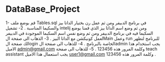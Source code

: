 # DataBase_Project
1- قم بوضع ملف Tables.sql في برنامج الدبيفر ومن ثم عمل رن بختيار الداتا بيز والسكيما المناسبة . 
2- تشغيل intelij ومن ثم وضع اسم الداتا بيز الذي قمنا بوضع السكيما فيه في برنامج الدبيفر ومن ثم وضع نفس اسم السكيما الموجودة في الدبيفر لعمل كونيكشن مع الداتا البيز .
3- الذهاب الى صفحة الMain وعمل run للبرنامج لتظهر لك صفحة الlogin الخاصة بالبرنامج .
4- للذهاب الى صفحة الadmin يجب استخدام هذا الاميل admin@gmail.com وكلمة المرور هذه 123456 .
5- للذهاب الى صفحة teach assistant يجب استعمال هذا الاميل user1@gmail.com وكلمة المرور هذه 123456 .

